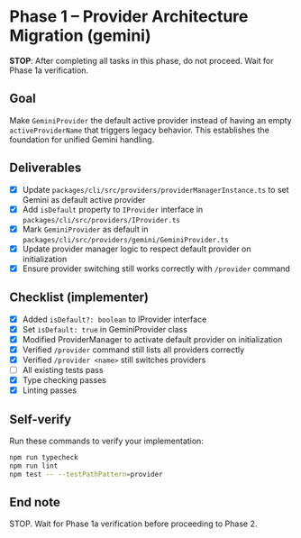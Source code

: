 # Phase 1 – Provider Architecture Migration (gemini)

**STOP**: After completing all tasks in this phase, do not proceed. Wait for Phase 1a verification.

## Goal

Make `GeminiProvider` the default active provider instead of having an empty `activeProviderName` that triggers legacy behavior. This establishes the foundation for unified Gemini handling.

## Deliverables

- [x] Update `packages/cli/src/providers/providerManagerInstance.ts` to set Gemini as default active provider
- [x] Add `isDefault` property to `IProvider` interface in `packages/cli/src/providers/IProvider.ts`
- [x] Mark `GeminiProvider` as default in `packages/cli/src/providers/gemini/GeminiProvider.ts`
- [x] Update provider manager logic to respect default provider on initialization
- [x] Ensure provider switching still works correctly with `/provider` command

## Checklist (implementer)

- [x] Added `isDefault?: boolean` to IProvider interface
- [x] Set `isDefault: true` in GeminiProvider class
- [x] Modified ProviderManager to activate default provider on initialization
- [x] Verified `/provider` command still lists all providers correctly
- [x] Verified `/provider <name>` still switches providers
- [ ] All existing tests pass
- [x] Type checking passes
- [x] Linting passes

## Self-verify

Run these commands to verify your implementation:

```bash
npm run typecheck
npm run lint
npm test -- --testPathPattern=provider
```

## End note

STOP. Wait for Phase 1a verification before proceeding to Phase 2.